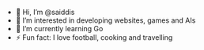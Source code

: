 - 👋 Hi, I’m @saiddis
- 👀 I’m interested in developing websites, games and AIs
- 🌱 I’m currently learning Go
- ⚡ Fun fact: I love football, cooking and travelling
